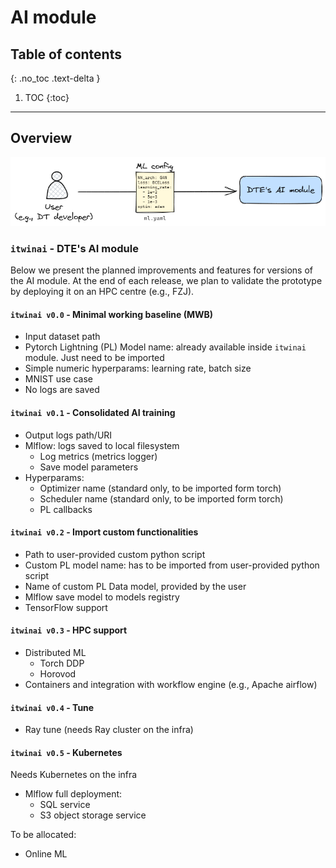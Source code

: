 <!-- ---
layout: default
title: AI module
nav_order: 4
--- -->

# AI module

## Table of contents

{: .no_toc .text-delta }

1. TOC
{:toc}

---

## Overview

![image](img/user-platform%20interaction.png)

### `itwinai` - DTE's AI module

Below we present the planned improvements and features for versions of the AI module. At the end of each release,
we plan to validate the prototype by deploying it on an HPC centre (e.g., FZJ).

#### `itwinai v0.0` - Minimal working baseline (MWB)

- Input dataset path
- Pytorch Lightning (PL) Model name: already available inside `itwinai` module. Just need to be imported
- Simple numeric hyperparams: learning rate, batch size
- MNIST use case
- No logs are saved

#### `itwinai v0.1` - Consolidated AI training

- Output logs path/URI
- Mlflow: logs saved to local filesystem
  - Log metrics (metrics logger)
  - Save model parameters
- Hyperparams:
  - Optimizer name (standard only, to be imported form torch)
  - Scheduler name (standard only, to be imported form torch)
  - PL callbacks

#### `itwinai v0.2` - Import custom functionalities

- Path to user-provided custom python script
- Custom PL model name: has to be imported from user-provided python script
- Name of custom PL Data model, provided by the user
- Mlflow save model to models registry
- TensorFlow support

#### `itwinai v0.3` - HPC support

- Distributed ML
  - Torch DDP
  - Horovod
- Containers and integration with workflow engine (e.g., Apache airflow)

#### `itwinai v0.4` - Tune

- Ray tune (needs Ray cluster on the infra)

#### `itwinai v0.5` - Kubernetes

Needs Kubernetes on the infra

- Mlflow full deployment:
  - SQL service
  - S3 object storage service

To be allocated:

- Online ML
